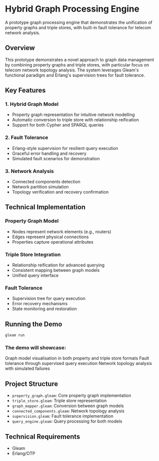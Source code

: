 # Hybrid Graph Processing Engine

A prototype graph processing engine that demonstrates the unification of property graphs and triple stores, with built-in fault tolerance for telecom network analysis.

## Overview

This prototype demonstrates a novel approach to graph data management by combining property graphs and triple stores, with particular focus on telecom network topology analysis. The system leverages Gleam's functional paradigm and Erlang's supervision trees for fault tolerance.

## Key Features

### 1. Hybrid Graph Model
- Property graph representation for intuitive network modelling
- Automatic conversion to triple store with relationship reification
- Support for both Cypher and SPARQL queries

### 2. Fault Tolerance
- Erlang-style supervision for resilient query execution
- Graceful error handling and recovery
- Simulated fault scenarios for demonstration

### 3. Network Analysis
- Connected components detection
- Network partition simulation
- Topology verification and recovery confirmation

## Technical Implementation

### Property Graph Model
- Nodes represent network elements (e.g., routers)
- Edges represent physical connections
- Properties capture operational attributes

### Triple Store Integration
- Relationship reification for advanced querying
- Consistent mapping between graph models
- Unified query interface

### Fault Tolerance
- Supervision tree for query execution
- Error recovery mechanisms
- State monitoring and restoration

## Running the Demo

```bash
gleam run
```

### The demo will showcase:

Graph model visualisation in both property and triple store formats
Fault tolerance through supervised query execution
Network topology analysis with simulated failures

## Project Structure

- `property_graph.gleam`: Core property graph implementation
- `triple_store.gleam`: Triple store representation
- `graph_mapper.gleam`: Conversion between graph models
- `connected_components.gleam`: Network topology analysis
- `supervision.gleam`: Fault tolerance implementation
- `query_engine.gleam`: Query processing for both models

## Technical Requirements

- Gleam
- Erlang/OTP
